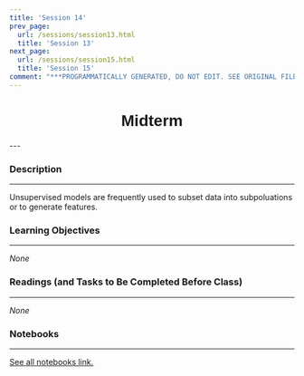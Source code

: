 ```yaml
---
title: 'Session 14'
prev_page:
  url: /sessions/session13.html
  title: 'Session 13'
next_page:
  url: /sessions/session15.html
  title: 'Session 15'
comment: "***PROGRAMMATICALLY GENERATED, DO NOT EDIT. SEE ORIGINAL FILES IN /content***"
---
```

<h1  style="font-family:  Verdana,  Geneva,  sans-serif;  text-align:center">Midterm</h1> 
--- 
 
###  Description 
--- 
 
Unsupervised  models  are  frequently  used  to  subset  data  into  subpoluations  or  to  generate  features.     
 
###  Learning  Objectives 
---   
 
*None* 
 
###  Readings  (and  Tasks  to  Be  Completed  Before  Class) 
--- 
 
*None* 
 
###  Notebooks 
--- 
[See  all  notebooks  link.](https://rpi.analyticsdojo.com/notebooks/index.html) 


